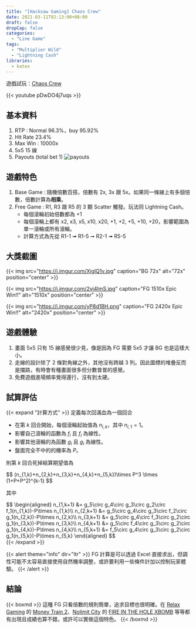 ```yaml
---
title: "[Hacksaw Gaming] Chaos Crew"
date: 2021-03-11T02:13:00+08:00
draft: false
dropCap: false
categories:
  - "Line Game"
tags:
  - "Multiplier Wild"
  - "Lightning Cash"
libraries:
  - katex
---
```


遊戲試玩：[Chaos Crew](https://www.hacksawgaming.com/games/chaos-crew)

{{< youtube pDwDO4j7uqs >}}

<!--more-->

## 基本資料

1. RTP : Normal 96.3%，buy 95.92%
2. Hit Rate 23.4%
3. Max Win : 10000x
4. 5x5 15 線
5. Payouts (total bet 1)
   ![payouts](https://i.imgur.com/XWbuBl0.png)

## 遊戲特色

1. Base Game : 隨機倍數百搭，倍數有 2x, 3x 跟 5x。如果同一條線上有多個倍數，倍數計算為**相乘**。
2. Free Game : R1, R3 跟 R5 的 3 顆 Scatter 觸發。玩法同 Lightning Cash。
   - 每個滾輪初始倍數都為 +1
   - 每個滾輪上都有 x2, x3, x5, x10, x20, +1, +2, +5, +10, +20，影響範圍為單一滾輪或所有滾輪。
   - 計算方式為先從 R1-1 ➟ R1-5 ➞ R2-1 ➟ R5-5

## 大獎截圖

{{< img src="https://i.imgur.com/XiglQ1v.jpg" caption="BG 72x" alt="72x"  position="center" >}}

{{< img src="https://i.imgur.com/2vj4ImS.jpg" caption="FG 1510x Epic Win!!" alt="1510x"  position="center" >}}

{{< img src="https://i.imgur.com/yP8d1BH.png" caption="FG 2420x Epic Win!!" alt="2420x"  position="center" >}}

## 遊戲體驗

1. 畫面 5x5 只有 15 線感覺很少見，像是因為 FG 需要 5x5 才讓 BG 也是這樣大小。
2. 走線的設計除了 2 條對角線之外，其他沒有跨越 3 列。因此圖標的堆疊反而是擋路，有時會有種畫面很多但分數普普的感覺。
3. 免費遊戲進場頻率覺得還行，沒有到太硬。

## 試算評估

{{< expand "計算方式" >}}
定義每次回滿血為一個回合

- 在第 $k$ 回合開始，每個滾輪起始值為 $n_{i,k}$，其中 $n_{i,1}=1$。
- 影響自己滾輪的函數為 $f_i$ 且 $f_i$ 為線性。
- 影響其他滾輪的為函數 $g_i$ 且 $g_i$ 為線性。
- 盤面完全不中的的機率為 $P$。

則第 $k$ 回合死掉結算期望值為

<div>
$$
(n_{1,k}+n_{2,k}+n_{3,k}+n_{4,k}+n_{5,k})\times P^3 \times (1+P+P^2)^{k-1}
$$
</div>

其中

<div>
$$
\begin{aligned}
n_{1,k+1} &= g_5\circ g_4\circ g_3\circ g_2\circ f_1(n_{1,k})-P\times n_{1,k}\\
n_{2,k+1} &= g_5\circ g_4\circ g_3\circ f_2\circ g_1(n_{2,k})-P\times n_{2,k}\\
n_{3,k+1} &= g_5\circ g_4\circ f_3\circ g_2\circ g_1(n_{3,k})-P\times n_{3,k}\\
n_{4,k+1} &= g_5\circ f_4\circ g_3\circ g_2\circ g_1(n_{4,k})-P\times n_{4,k}\\
n_{5,k+1} &= f_5\circ g_4\circ g_3\circ g_2\circ g_1(n_{5,k})-P\times n_{5,k}
\end{aligned}
$$
</div>
{{< /expand >}}

{{< alert theme="info" dir="ltr" >}}
FG 計算是可以透過 Excel 直接求出，但調性可能不太容易直接使用自然機率調整，或許要利用一些條件計加以控制玩家體驗。
{{< /alert >}}

## 結論

{{< boxmd >}}
這種 FG 只看倍數的規則簡單，追求目標也很明確。在 [Relax Gaming](https://relax-gaming.com/) 的 [Money Train 2](https://relax-gaming.com/products/casino/moneytrain2)、[Nolimit City](https://www.nolimitcity.com/) 的 [FIRE IN THE HOLE XBOMB](https://www.nolimitcity.com/games/fire-in-the-hole-xbomb/) 等等都有出現且成績也算不錯，或許可以實做這個特色。
{{< /boxmd >}}
